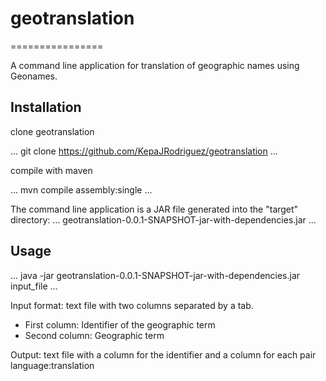 # geotranslation
================

A command line application for translation of geographic names using Geonames.


## Installation

clone geotranslation

...
git clone https://github.com/KepaJRodriguez/geotranslation
...

compile with maven

...
mvn compile assembly:single
...

The command line application is a JAR file generated into the "target" directory:
...
geotranslation-0.0.1-SNAPSHOT-jar-with-dependencies.jar
...

## Usage

...
java -jar geotranslation-0.0.1-SNAPSHOT-jar-with-dependencies.jar input_file
...

Input format: text file with two columns separated by a tab.
* First column: Identifier of the geographic term
* Second column: Geographic term

Output: text file with a column for the identifier and a column for each pair language:translation

 